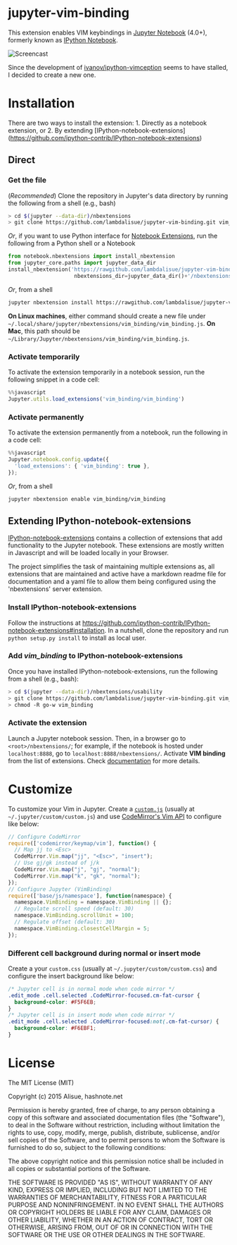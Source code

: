 # jupyter-vim-binding

This extension enables VIM keybindings in [Jupyter Notebook](https://jupyter.org/) (4.0+), formerly known as [IPython Notebook](http://ipython.org/notebook.html).

![Screencast](http://recordit.co/62sg2aC9cZ.gif)

Since the development of [ivanov/ipython-vimception](https://github.com/ivanov/ipython-vimception) seems to have stalled, I decided to create a new one.


# Installation

There are two ways to install the extension: 1. Directly as a notebook extension, or 2. By extending [IPython-notebook-extensions] (https://github.com/ipython-contrib/IPython-notebook-extensions)

## Direct
### Get the file
(*Recommended*) Clone the repository in Jupyter's data directory by running the following from a shell (e.g., bash)

```bash
> cd $(jupyter --data-dir)/nbextensions
> git clone https://github.com/lambdalisue/jupyter-vim-binding.git vim_binding
```

*Or*, if you want to use Python interface for [Notebook Extensions](http://mindtrove.info/#nb-extensions), run the following from a Python shell or a Notebook

```python
from notebook.nbextensions import install_nbextension
from jupyter_core.paths import jupyter_data_dir
install_nbextension('https://rawgithub.com/lambdalisue/jupyter-vim-binding/master/vim_binding.js',
                     nbextensions_dir=jupyter_data_dir()+'/nbextensions/vim_binding')
```

*Or*, from a shell

```bash
jupyter nbextension install https://rawgithub.com/lambdalisue/jupyter-vim-binding/master/vim_binding.js --nbextensions=$(jupyter --data-dir)/nbextensions/vim_binding
```

**On Linux machines**, either command should create a new file under `~/.local/share/jupyter/nbextensions/vim_binding/vim_binding.js`.
**On Mac**, this path should be `~/Library/Jupyter/nbextensions/vim_binding/vim_binding.js`.

### Activate temporarily
To activate the extension temporarily in a notebook session, run the following snippet in a code cell:

```javascript
%%javascript
Jupyter.utils.load_extensions('vim_binding/vim_binding')
```

### Activate permanently
To activate the extension permanently from a notebook, run the following in a code cell:

```javascript
%%javascript
Jupyter.notebook.config.update({
  'load_extensions': { 'vim_binding': true },
});
```

*Or*, from a shell

```bash
jupyter nbextension enable vim_binding/vim_binding
```

## Extending IPython-notebook-extensions
[IPython-notebook-extensions](https://github.com/ipython-contrib/IPython-notebook-extensions) contains a collection of extensions that add functionality to the Jupyter notebook. These extensions are mostly written in Javascript and will be loaded locally in your Browser.

The project simplifies the task of maintaining multiple extensions as, all extensions that are maintained and active have a markdown readme file for documentation and a yaml file to allow them being configured using the 'nbextensions' server extension.

### Install IPython-notebook-extensions
Follow the instructions at https://github.com/ipython-contrib/IPython-notebook-extensions#installation.
In a nutshell, clone the repository and run `python setup.py install` to install as local user.

### Add *vim_binding* to IPython-notebook-extensions
Once you have installed IPython-notebook-extensions, run the following from a shell (e.g., bash):

```bash
> cd $(jupyter --data-dir)/nbextensions/usability
> git clone https://github.com/lambdalisue/jupyter-vim-binding.git vim_binding
> chmod -R go-w vim_binding
```

### Activate the extension
Launch a Jupyter notebook session. Then, in a browser go to `<root>/nbextensions/`; for example, if the notebook is hosted under `localhost:8888`, go to `localhost:8888/nbextensions/`. Activate **VIM binding** from the list of extensions. Check [documentation](https://github.com/ipython-contrib/IPython-notebook-extensions#installation) for more details.

# Customize

To customize your Vim in Jupyter.
Create a [`custom.js`](http://jdfreder-notebook.readthedocs.org/en/docs/examples/Notebook/JavaScript%20Notebook%20Extensions.html) (usually at `~/.jupyter/custom/custom.js`) and use [CodeMirror's Vim API](https://codemirror.net/doc/manual.html#vimapi) to configure like below:

```javascript
// Configure CodeMirror
require(['codemirror/keymap/vim'], function() {
  // Map jj to <Esc>
  CodeMirror.Vim.map("jj", "<Esc>", "insert");
  // Use gj/gk instead of j/k
  CodeMirror.Vim.map("j", "gj", "normal");
  CodeMirror.Vim.map("k", "gk", "normal");
});
// Configure Jupyter (VimBinding)
require(['base/js/namespace'], function(namespace) {
  namespace.VimBinding = namespace.VimBinding || {};
  // Regulate scroll speed (default: 30)
  namespace.VimBinding.scrollUnit = 100;
  // Regulate offset (default: 30)
  namespace.VimBinding.closestCellMargin = 5;
});
```

### Different cell background during normal or insert mode

Create a your `custom.css` (usually at `~/.jupyter/custom/custom.css`) and configure the insert background like below:

```css
/* Jupyter cell is in normal mode when code mirror */
.edit_mode .cell.selected .CodeMirror-focused.cm-fat-cursor {
  background-color: #F5F6EB;
}
/* Jupyter cell is in insert mode when code mirror */
.edit_mode .cell.selected .CodeMirror-focused:not(.cm-fat-cursor) {
  background-color: #F6EBF1;
}
```


# License

The MIT License (MIT)

Copyright (c) 2015 Alisue, hashnote.net

Permission is hereby granted, free of charge, to any person obtaining a copy
of this software and associated documentation files (the "Software"), to deal
in the Software without restriction, including without limitation the rights
to use, copy, modify, merge, publish, distribute, sublicense, and/or sell
copies of the Software, and to permit persons to whom the Software is
furnished to do so, subject to the following conditions:

The above copyright notice and this permission notice shall be included in
all copies or substantial portions of the Software.

THE SOFTWARE IS PROVIDED "AS IS", WITHOUT WARRANTY OF ANY KIND, EXPRESS OR
IMPLIED, INCLUDING BUT NOT LIMITED TO THE WARRANTIES OF MERCHANTABILITY,
FITNESS FOR A PARTICULAR PURPOSE AND NONINFRINGEMENT. IN NO EVENT SHALL THE
AUTHORS OR COPYRIGHT HOLDERS BE LIABLE FOR ANY CLAIM, DAMAGES OR OTHER
LIABILITY, WHETHER IN AN ACTION OF CONTRACT, TORT OR OTHERWISE, ARISING FROM,
OUT OF OR IN CONNECTION WITH THE SOFTWARE OR THE USE OR OTHER DEALINGS IN
THE SOFTWARE.
